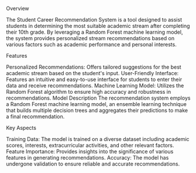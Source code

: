 Overview 

The Student Career Recommendation System is a tool designed to assist students in determining the most suitable academic stream after completing their 10th grade. By leveraging a Random Forest machine learning model, the system provides personalized stream recommendations based on various factors such as academic performance and personal interests.

Features

Personalized Recommendations: Offers tailored suggestions for the best academic stream based on the student's input.
User-Friendly Interface: Features an intuitive and easy-to-use interface for students to enter their data and receive recommendations.
Machine Learning Model: Utilizes the Random Forest algorithm to ensure high accuracy and robustness in recommendations.
Model Description
The recommendation system employs a Random Forest machine learning model, an ensemble learning technique that builds multiple decision trees and aggregates their predictions to make a final recommendation.

Key Aspects

Training Data: The model is trained on a diverse dataset including academic scores, interests, extracurricular activities, and other relevant factors.
Feature Importance: Provides insights into the significance of various features in generating recommendations.
Accuracy: The model has undergone validation to ensure reliable and accurate recommendations.

